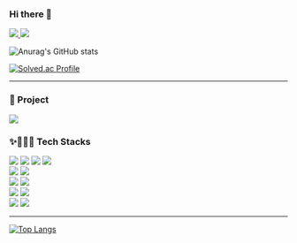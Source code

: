 ### Hi there 👋

<div>
<!-- HITS로 방문자 수 -->
<a href="https://github.com/wlgns5510/">
  <img src="https://hits.seeyoufarm.com/api/count/incr/badge.svg?url=https%3A%2F%2Fgithub.com%2Fjoyunju&count_bg=%233D89C8&title_bg=%23555555&icon=&icon_color=%23E7E7E7&title=hits&edge_flat=false"/>
</a>
<img src="https://img.shields.io/github/followers/wlgns5510?style=social"/>
</div>

![Anurag's GitHub stats](https://github-readme-stats.vercel.app/api?username=wlgns5510&show_icons=true&theme=flag-india)


[![Solved.ac Profile](http://mazassumnida.wtf/api/v2/generate_badge?boj=wlgns5510)](https://solved.ac/wlgns5510/)


<hr>




<div align=left>
  <h3>📍 Project </h3>
  <a href="https://github.com/wlgns5510/spotmate">
    <img src="https://img.shields.io/badge/SPOTMATE-4454A1?style=for-the-badge&logo=SPOTMATE&logoColor=white"/>
  </a>
</div>

<div align=left>
  <!--
  <a href="https://github.com/wlgns5510">
    <img src="https://img.shields.io/badge/zooland-EC5990?style=for-the-badge&logo=zooland&logoColor=white"/>
  </a>
  <a href="https://github.com/wlgns5510">
    <img src="https://img.shields.io/badge/Filmlab-F16728?style=for-the-badge&logo=Filmlab&logoColor=white"/>
  </a>
  -->
</div>

<div align=left>
  <h3>✨👩🏻‍💻 Tech Stacks </h3>
  <!-- 
  <img src="https://img.shields.io/badge/아이콘의 내용-배경색?style=flat&logo=로고이름&logoColor=white"/>
  <img src="https://img.shields.io/badge/React-61DAFB?style=flat-square&logo=React&logoColor=white"/>
   -->
   <!-- Front -->
  <img src="https://img.shields.io/badge/HTML5-E34F26?style=for-the-badge&logo=HTML5&logoColor=white"/>
  <img src="https://img.shields.io/badge/CSS3-1572B6?style=for-the-badge&logo=CSS3&logoColor=white"/>
  <img src="https://img.shields.io/badge/JavaScript-F7DF1E?style=for-the-badge&logo=JavaScript&logoColor=white"/>
  <img src="https://img.shields.io/badge/jQuery-0769AD?style=for-the-badge&logo=jQuery&logoColor=white"/>
  <br>
   <!-- Back -->
  <img src="https://img.shields.io/badge/Java-007396?style=for-the-badge&logo=Java&logoColor=white"> 
  
  
  <!-- data -->
  <img src="https://img.shields.io/badge/Oracle-F80000?style=for-the-badge&logo=Oracle&logoColor=white"/>
  <br>
  <!-- 프레임워크 -->
  <img src="https://img.shields.io/badge/Spring-6DB33F?style=for-the-badge&logo=Spring&logoColor=white"/>
  
  <img src="https://img.shields.io/badge/bootstrap-7952B3?style=for-the-badge&logo=bootstrap&logoColor=white">
 
  
  <br>
  <!-- 서버 -->
  <img src="https://img.shields.io/badge/apache tomcat-F8DC75?style=for-the-badge&logo=apachetomcat&logoColor=white">
  
  <!-- tool -->
  <img src="https://img.shields.io/badge/Eclipse IDE-2C2255?style=for-the-badge&logo=Eclipse IDE&logoColor=white"/>
  
   <br>
   <!-- 협업 -->
  <img src="https://img.shields.io/badge/GitHub-181717?style=for-the-badge&logo=GitHub&logoColor=white"/>

  <img src="https://img.shields.io/badge/Notion-000000?style=for-the-badge&logo=Notion&logoColor=white"/>
  <br>
  
  
</div>

<hr>

[![Top Langs](https://github-readme-stats.vercel.app/api/top-langs/?username=wlgns5510&layout=compact)](https://github.com/wlgns5510/github-readme-stats)
